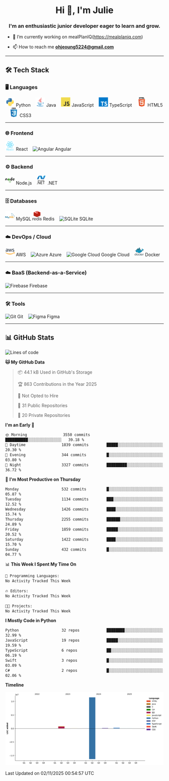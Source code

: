 <h1 align="center">Hi 👋, I'm Julie</h1>
<h3 align="center">I'm an enthusiastic junior developer eager to learn and grow.</h3>

- 🔭 I’m currently working on mealPlanIQ(https://mealplaniq.com)

- 📫 How to reach me **ohjeoung5224@gmail.com**

---

## 🛠 Tech Stack

### 🖥 Languages
<p align="left">
  <img src="https://raw.githubusercontent.com/devicons/devicon/master/icons/python/python-original.svg" alt="Python" width="30" height="30"/> Python &nbsp;&nbsp;
  <img src="https://raw.githubusercontent.com/devicons/devicon/master/icons/java/java-original.svg" alt="Java" width="30" height="30"/> Java &nbsp;&nbsp;
  <img src="https://raw.githubusercontent.com/devicons/devicon/master/icons/javascript/javascript-original.svg" alt="JavaScript" width="30" height="30"/> JavaScript &nbsp;&nbsp;
  <img src="https://raw.githubusercontent.com/devicons/devicon/master/icons/typescript/typescript-original.svg" alt="TypeScript" width="30" height="30"/> TypeScript &nbsp;&nbsp;
  <img src="https://raw.githubusercontent.com/devicons/devicon/master/icons/html5/html5-original-wordmark.svg" alt="HTML5" width="30" height="30"/> HTML5 &nbsp;&nbsp;
  <img src="https://raw.githubusercontent.com/devicons/devicon/master/icons/css3/css3-original-wordmark.svg" alt="CSS3" width="30" height="30"/> CSS3
</p>

---

### 🌐 Frontend
<p align="left">
  <img src="https://raw.githubusercontent.com/devicons/devicon/master/icons/react/react-original-wordmark.svg" alt="React" width="30" height="30"/> React &nbsp;&nbsp;
  <img src="https://angular.io/assets/images/logos/angular/angular.svg" alt="Angular" width="30" height="30"/> Angular &nbsp;&nbsp;
</p>

---

### ⚙️ Backend
<p align="left">
  <img src="https://raw.githubusercontent.com/devicons/devicon/master/icons/nodejs/nodejs-original-wordmark.svg" alt="Node.js" width="30" height="30"/> Node.js &nbsp;&nbsp;
  <img src="https://raw.githubusercontent.com/devicons/devicon/master/icons/dot-net/dot-net-original-wordmark.svg" alt=".NET" width="30" height="30"/> .NET
</p>

---

### 🗄 Databases
<p align="left">
  <img src="https://raw.githubusercontent.com/devicons/devicon/master/icons/mysql/mysql-original-wordmark.svg" alt="MySQL" width="30" height="30"/> MySQL
  <img src="https://raw.githubusercontent.com/devicons/devicon/master/icons/redis/redis-original-wordmark.svg" alt="Redis" width="30" height="30"/> Redis &nbsp;&nbsp;
  <img src="https://www.vectorlogo.zone/logos/sqlite/sqlite-icon.svg" alt="SQLite" width="30" height="30"/> SQLite &nbsp;&nbsp;

</p>

---

### ☁️ DevOps / Cloud
<p align="left">
  <img src="https://raw.githubusercontent.com/devicons/devicon/master/icons/amazonwebservices/amazonwebservices-original-wordmark.svg" alt="AWS" width="30" height="30"/> AWS &nbsp;&nbsp;
  <img src="https://www.vectorlogo.zone/logos/microsoft_azure/microsoft_azure-icon.svg" alt="Azure" width="30" height="30"/> Azure &nbsp;&nbsp;
  <img src="https://www.vectorlogo.zone/logos/google_cloud/google_cloud-icon.svg" alt="Google Cloud" width="30" height="30"/> Google Cloud &nbsp;&nbsp;
  <img src="https://raw.githubusercontent.com/devicons/devicon/master/icons/docker/docker-original-wordmark.svg" alt="Docker" width="30" height="30"/> Docker
</p>

---

### ☁️ BaaS (Backend-as-a-Service)
<p align="left">
  <img src="https://www.vectorlogo.zone/logos/firebase/firebase-icon.svg" alt="Firebase" width="30" height="30"/> Firebase
</p>

---

### 🛠 Tools
<p align="left">
  <img src="https://www.vectorlogo.zone/logos/git-scm/git-scm-icon.svg" alt="Git" width="30" height="30"/> Git &nbsp;&nbsp;
  <img src="https://www.vectorlogo.zone/logos/figma/figma-icon.svg" alt="Figma" width="30" height="30"/> Figma
</p>

---

## 📊 GitHub Stats
<!--START_SECTION:waka-->
![Lines of code](https://img.shields.io/badge/From%20Hello%20World%20I%27ve%20Written-12.6%20million%20lines%20of%20code-blue)

**🐱 My GitHub Data** 

> 📦 44.1 kB Used in GitHub's Storage 
 > 
> 🏆 863 Contributions in the Year 2025
 > 
> 🚫 Not Opted to Hire
 > 
> 📜 31 Public Repositories 
 > 
> 🔑 20 Private Repositories 
 > 
**I'm an Early 🐤** 

```text
🌞 Morning                3550 commits        ██████████░░░░░░░░░░░░░░░   39.18 % 
🌆 Daytime                1839 commits        █████░░░░░░░░░░░░░░░░░░░░   20.30 % 
🌃 Evening                344 commits         █░░░░░░░░░░░░░░░░░░░░░░░░   03.80 % 
🌙 Night                  3327 commits        █████████░░░░░░░░░░░░░░░░   36.72 % 
```
📅 **I'm Most Productive on Thursday** 

```text
Monday                   532 commits         █░░░░░░░░░░░░░░░░░░░░░░░░   05.87 % 
Tuesday                  1134 commits        ███░░░░░░░░░░░░░░░░░░░░░░   12.52 % 
Wednesday                1426 commits        ████░░░░░░░░░░░░░░░░░░░░░   15.74 % 
Thursday                 2255 commits        ██████░░░░░░░░░░░░░░░░░░░   24.89 % 
Friday                   1859 commits        █████░░░░░░░░░░░░░░░░░░░░   20.52 % 
Saturday                 1422 commits        ████░░░░░░░░░░░░░░░░░░░░░   15.70 % 
Sunday                   432 commits         █░░░░░░░░░░░░░░░░░░░░░░░░   04.77 % 
```


📊 **This Week I Spent My Time On** 

```text
💬 Programming Languages: 
No Activity Tracked This Week

🔥 Editors: 
No Activity Tracked This Week

🐱‍💻 Projects: 
No Activity Tracked This Week
```

**I Mostly Code in Python** 

```text
Python                   32 repos            ████████░░░░░░░░░░░░░░░░░   32.99 % 
JavaScript               19 repos            █████░░░░░░░░░░░░░░░░░░░░   19.59 % 
TypeScript               6 repos             ██░░░░░░░░░░░░░░░░░░░░░░░   06.19 % 
Swift                    3 repos             █░░░░░░░░░░░░░░░░░░░░░░░░   03.09 % 
C#                       2 repos             █░░░░░░░░░░░░░░░░░░░░░░░░   02.06 % 
```



**Timeline**

![Lines of Code chart](https://raw.githubusercontent.com/OJeun/OJeun/main/assets/bar_graph.png)


 Last Updated on 02/11/2025 00:54:57 UTC
<!--END_SECTION:waka-->



